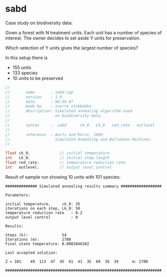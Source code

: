 # sabd


Case study on biodiversity data:

Given a forest with N treatment units. Each unit has a number of species of
interest. The owner decides to set aside Y units for preservation.

Which selection of Y units gives the largest number of species?

In this setup there is

- 155 units
- 133 species
- 10 units to be preserved


```cpp
//
//       name       : sabd.cpp
//       version    : 1.0
//       date       : 99.05.07
//       made by    : sverre stikbakke
//       description: Simulated annealing algorithm used
//                    on biodiversity data.
//
//       syntax     :  sabd      ck_0   Lk_0   red_rate   outlevel  
//
//       reference  : Aarts and Korst, 1989.
//                    Simulated Annealing and Boltzmann Machines.
//

float ck_0;             // initial temperature
int   Lk_0;             // initial step-length
float red_rate;         // temperature reduction rate
int   outlevel;         // output level control
```

Result of sample run showing 10 units with 101 species:

```
############## Simulated annealing results summary ##################

Parameters:

initial temperature,     ck_0: 35
iterations on each step, Lk_0: 50
temperature reduction rate   : 0.2
output level control         : 0

Results:

Steps (k):               54
Iterations (m):          2700
Final state temperature: 0.0002046102

Last accepted solution:

Z = 101    49  113  47  45  61  41  35  60  38  39      m: 2700

#####################################################################
```
